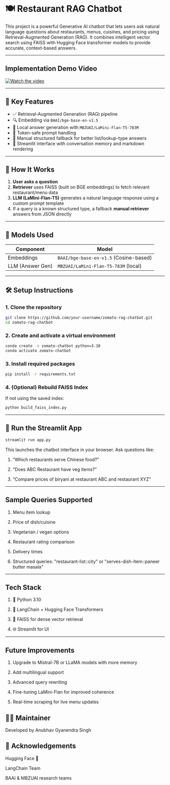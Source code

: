 # 🍽️ Restaurant RAG Chatbot

This project is a powerful Generative AI chatbot that lets users ask natural language questions about restaurants, menus, cuisines, and pricing using Retrieval-Augmented Generation (RAG). It combines intelligent vector search using FAISS with Hugging Face transformer models to provide accurate, context-based answers.

---
## Implementation Demo Video

[![Watch the video](https://img.youtube.com/vi/qCvL_uKZXUI/hqdefault.jpg)](https://www.youtube.com/watch?v=qCvL_uKZXUI) 

---
## 📌 Key Features

- ✅ Retrieval-Augmented Generation (RAG) pipeline
- 🔍 Embedding via `BAAI/bge-base-en-v1.5`
- 🧠 Local answer generation with `MBZUAI/LaMini-Flan-T5-783M`
- 🧾 Token-safe prompt handling
- 🧩 Manual structured fallback for better list/lookup-type answers
- 🧠 Streamlit interface with conversation memory and markdown rendering


---

## 🚀 How It Works

1. **User asks a question**
2. **Retriever** uses FAISS (built on BGE embeddings) to fetch relevant restaurant/menu data
3. **LLM (LaMini-Flan-T5)** generates a natural language response using a custom prompt template
4. If a query is a known structured type, a fallback **manual retriever** answers from JSON directly

---

## 🧠 Models Used

| Component        | Model                                  |
|------------------|----------------------------------------|
| Embeddings       | `BAAI/bge-base-en-v1.5` (Cosine-based) |
| LLM (Answer Gen) | `MBZUAI/LaMini-Flan-T5-783M` (local)   |

---

## 🛠️ Setup Instructions

### 1. Clone the repository

```bash
git clone https://github.com/your-username/zomato-rag-chatbot.git
cd zomato-rag-chatbot
```
### 2. Create and activate a virtual environment

```bash
conda create -n zomato-chatbot python=3.10
conda activate zomato-chatbot
```
### 3. Install required packages

```bash
pip install -r requirements.txt
```
### 4. (Optional) Rebuild FAISS Index

If not using the saved index:

```bash
python build_faiss_index.py
```

---

## 💬 Run the Streamlit App

```bash
streamlit run app.py
```
This launches the chatbot interface in your browser. Ask questions like:

1. “Which restaurants serve Chinese food?”

2. “Does ABC Restaurant have veg items?”

3. “Compare prices of biryani at restaurant ABC and restaurant XYZ”

---

## Sample Queries Supported

1. Menu item lookup

2. Price of dish/cuisine

3. Vegetarian / vegan options

4. Restaurant rating comparison

5. Delivery times

6. Structured queries: "restaurant-list::city" or "serves-dish-item::paneer butter masala"


---

## Tech Stack
1. 🐍 Python 3.10

2. 🧠 LangChain + Hugging Face Transformers

3. 💾 FAISS for dense vector retrieval

4. 🌐 Streamlit for UI

---

## Future Improvements

1. Upgrade to Mistral-7B or LLaMA models with more memory

2. Add multilingual support

3. Advanced query rewriting

4. Fine-tuning LaMini-Flan for improved coherence

5. Real-time scraping for live menu updates


## 👨‍💻 Maintainer
Developed by Anubhav Gyanendra Singh


## 🙌 Acknowledgements
Hugging Face 🤗

LangChain Team

BAAI & MBZUAI research teams



